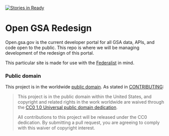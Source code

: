 [![Stories in Ready](https://badge.waffle.io/saracope/open-gsa.svg?label=ready&title=Ready)](http://waffle.io/saracope/open-gsa)

# Open GSA Redesign

Open.gsa.gov is the current developer portal for all GSA data, APIs, and code open to the public. This repo is where we will be managing development of the redesign of this portal.

This particular site is made for use with the [Federalist](https://github.com/18f/federalist) in mind.


### Public domain

This project is in the worldwide [public domain](LICENSE.md). As stated in [CONTRIBUTING](CONTRIBUTING.md):

> This project is in the public domain within the United States, and copyright and related rights in the work worldwide are waived through the [CC0 1.0 Universal public domain dedication](https://creativecommons.org/publicdomain/zero/1.0/).
>
> All contributions to this project will be released under the CC0 dedication. By submitting a pull request, you are agreeing to comply with this waiver of copyright interest.
